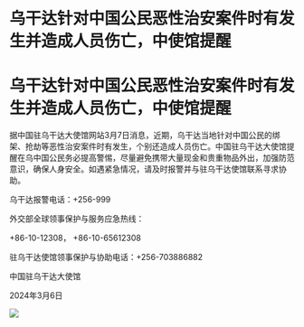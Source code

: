 # 乌干达针对中国公民恶性治安案件时有发生并造成人员伤亡，中使馆提醒

# 乌干达针对中国公民恶性治安案件时有发生并造成人员伤亡，中使馆提醒

据中国驻乌干达大使馆网站3月7日消息，近期，乌干达当地针对中国公民的绑架、抢劫等恶性治安案件时有发生，个别还造成人员伤亡。中国驻乌干达大使馆提醒在乌中国公民务必提高警惕，尽量避免携带大量现金和贵重物品外出，加强防范意识，确保人身安全。如遇紧急情况，请及时报警并与驻乌干达使馆联系寻求协助。

乌干达报警电话：+256-999

外交部全球领事保护与服务应急热线：

+86-10-12308， +86-10-65612308

驻乌干达使馆领事保护与协助电话：+256-703886882

中国驻乌干达大使馆

2024年3月6日

![](https://inews.gtimg.com/om_bt/OByZTX7SFbanD_HjxDvIcalWhrGFA9q8dsurqzCjmNlW4AA/1000)

